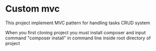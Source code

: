 # Custom mvc
This project implement MVC pattern for handling tasks CRUD system

When you first cloning project you must install composer
and input command "composer install" in command line inside root directory of project
